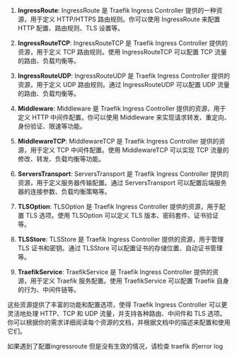 1. **IngressRoute**: IngressRoute 是 Traefik Ingress Controller 提供的一种资源，用于定义 HTTP/HTTPS 路由规则。你可以使用 IngressRoute 来配置 HTTP 配置、路由规则、TLS 设置等。

2. **IngressRouteTCP**: IngressRouteTCP 是 Traefik Ingress Controller 提供的资源，用于定义 TCP 路由规则。使用 IngressRouteTCP 可以配置 TCP 流量的路由、负载均衡等。

3. **IngressRouteUDP**: IngressRouteUDP 是 Traefik Ingress Controller 提供的资源，用于定义 UDP 路由规则。通过 IngressRouteUDP 可以配置 UDP 流量的路由、负载均衡等。

4. **Middleware**: Middleware 是 Traefik Ingress Controller 提供的资源，用于定义 HTTP 中间件配置。你可以使用 Middleware 来实现请求转发、重定向、身份验证、限速等功能。

5. **MiddlewareTCP**: MiddlewareTCP 是 Traefik Ingress Controller 提供的资源，用于定义 TCP 中间件配置。使用 MiddlewareTCP 可以实现 TCP 流量的修改、转发、负载均衡等功能。

6. **ServersTransport**: ServersTransport 是 Traefik Ingress Controller 提供的资源，用于定义服务器传输配置。通过 ServersTransport 可以配置后端服务器的连接参数、负载均衡策略等。

7. **TLSOption**: TLSOption 是 Traefik Ingress Controller 提供的资源，用于配置 TLS 选项。使用 TLSOption 可以定义 TLS 版本、密码套件、证书验证等。

8. **TLSStore**: TLSStore 是 Traefik Ingress Controller 提供的资源，用于管理 TLS 证书和密钥。通过 TLSStore 可以配置证书的存储位置、自动证书管理等。

9. **TraefikService**: TraefikService 是 Traefik Ingress Controller 提供的资源，用于定义 Traefik 服务配置。使用 TraefikService 可以配置 Traefik 自身的行为、中间件链等。

这些资源提供了丰富的功能和配置选项，使得 Traefik Ingress Controller 可以更灵活地处理 HTTP、TCP 和 UDP 流量，并支持各种路由、中间件和 TLS 选项。你可以根据你的需求详细阅读每个资源的文档，并根据文档中的描述来配置和使用它们。

如果遇到了配置ingressroute 但是没有生效的情况，请检查 traefik 的error log